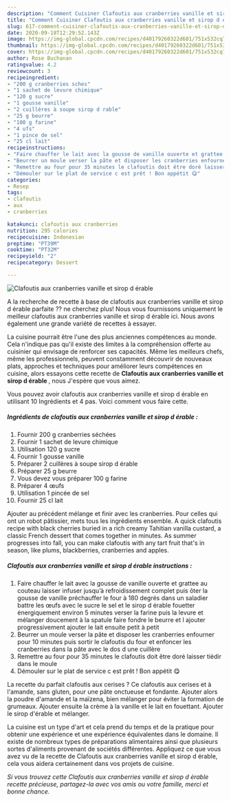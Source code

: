 ```yaml
---
description: "Comment Cuisiner Clafoutis aux cranberries vanille et sirop d érable"
title: "Comment Cuisiner Clafoutis aux cranberries vanille et sirop d érable"
slug: 617-comment-cuisiner-clafoutis-aux-cranberries-vanille-et-sirop-d-erable
date: 2020-09-18T12:29:52.143Z
image: https://img-global.cpcdn.com/recipes/d40179260322d601/751x532cq70/clafoutis-aux-cranberries-vanille-et-sirop-d-erable-photo-principale-de-la-recette.jpg
thumbnail: https://img-global.cpcdn.com/recipes/d40179260322d601/751x532cq70/clafoutis-aux-cranberries-vanille-et-sirop-d-erable-photo-principale-de-la-recette.jpg
cover: https://img-global.cpcdn.com/recipes/d40179260322d601/751x532cq70/clafoutis-aux-cranberries-vanille-et-sirop-d-erable-photo-principale-de-la-recette.jpg
author: Rose Buchanan
ratingvalue: 4.2
reviewcount: 3
recipeingredient:
- "200 g cranberries sches"
- "1 sachet de levure chimique"
- "120 g sucre"
- "1 gousse vanille"
- "2 cuillères à soupe sirop d rable"
- "25 g beurre"
- "100 g farine"
- "4 ufs"
- "1 pince de sel"
- "25 cl lait"
recipeinstructions:
- "Faire chauffer le lait avec la gousse de vanille ouverte et grattee au couteau laisser infuser jusqu’à refroidissement complet puis ôter la gousse de vanille préchauffer le four à 180 degrés dans un saladier battre les œufs avec le sucre le sel et le sirop d érable fouetter énergiquement environ 5 minutes verser la farine puis la levure et mélanger doucement à la spatule faire fondre le beurre et l ajouter progressivement ajouter le lait ensuite petit à petit"
- "Beurrer un moule verser la pâte et disposer les cranberries enfourner pour 10 minutes puis sortir le clafoutis du four et enfoncer les cranberries dans la pâte avec le dos d une cuillère"
- "Remettre au four pour 35 minutes le clafoutis doit être doré laisser tiédir dans le moule"
- "Démouler sur le plat de service c est prêt ! Bon appétit 😋"
categories:
- Resep
tags:
- clafoutis
- aux
- cranberries

katakunci: clafoutis aux cranberries 
nutrition: 295 calories
recipecuisine: Indonesian
preptime: "PT39M"
cooktime: "PT32M"
recipeyield: "2"
recipecategory: Dessert

---
```



![Clafoutis aux cranberries vanille et sirop d érable](https://img-global.cpcdn.com/recipes/d40179260322d601/751x532cq70/clafoutis-aux-cranberries-vanille-et-sirop-d-erable-photo-principale-de-la-recette.jpg)

A la recherche de recette à base de clafoutis aux cranberries vanille et sirop d érable parfaite ?? ne cherchez plus! Nous vous fournissons uniquement le meilleur clafoutis aux cranberries vanille et sirop d érable ici. Nous avons également une grande variété de recettes à essayer.

La cuisine pourrait être l'une des plus anciennes compétences au monde. Cela n'indique pas qu'il existe des limites à la compréhension offerte au cuisinier qui envisage de renforcer ses capacités. Même les meilleurs chefs, même les professionnels, peuvent constamment découvrir de nouveaux plats, approches et techniques pour améliorer leurs compétences en cuisine, alors essayons cette recette de <strong> Clafoutis aux cranberries vanille et sirop d érable </strong>, nous J'espère que vous aimez.

<!--inarticleads1-->

Vous pouvez avoir clafoutis aux cranberries vanille et sirop d érable en utilisant 10 Ingrédients et 4 pas. Voici comment vous faire cette.

##### Ingrédients de clafoutis aux cranberries vanille et sirop d érable :

1. Fournir 200 g cranberries séchées
1. Fournir 1 sachet de levure chimique
1. Utilisation 120 g sucre
1. Fournir 1 gousse vanille
1. Préparer 2 cuillères à soupe sirop d érable
1. Préparer 25 g beurre
1. Vous devez vous préparer 100 g farine
1. Préparer 4 œufs
1. Utilisation 1 pincée de sel
1. Fournir 25 cl lait


Ajouter au précédent mélange et finir avec les cranberries. Pour celles qui ont un robot pâtissier, mets tous les ingrédients ensemble. A quick clafoutis recipe with black cherries buried in a rich creamy Tahitian vanilla custard, a classic French dessert that comes together in minutes. As summer progresses into fall, you can make clafoutis with any tart fruit that&#39;s in season, like plums, blackberries, cranberries and apples. 

<!--inarticleads2-->

##### Clafoutis aux cranberries vanille et sirop d érable instructions :

1. Faire chauffer le lait avec la gousse de vanille ouverte et grattee au couteau laisser infuser jusqu’à refroidissement complet puis ôter la gousse de vanille préchauffer le four à 180 degrés dans un saladier battre les œufs avec le sucre le sel et le sirop d érable fouetter énergiquement environ 5 minutes verser la farine puis la levure et mélanger doucement à la spatule faire fondre le beurre et l ajouter progressivement ajouter le lait ensuite petit à petit
1. Beurrer un moule verser la pâte et disposer les cranberries enfourner pour 10 minutes puis sortir le clafoutis du four et enfoncer les cranberries dans la pâte avec le dos d une cuillère
1. Remettre au four pour 35 minutes le clafoutis doit être doré laisser tiédir dans le moule
1. Démouler sur le plat de service c est prêt ! Bon appétit 😋


La recette du parfait clafoutis aux cerises ? Ce clafoutis aux cerises et à l&#39;amande, sans gluten, pour une pâte onctueuse et fondante. Ajouter alors la poudre d&#39;amande et la maïzena, bien mélanger pour éviter la formation de grumeaux. Ajouter ensuite la crème à la vanille et le lait en fouettant. Ajouter le sirop d&#39;érable et mélanger. 

<!--inarticleads1-->

<p>
La cuisine est un type d'art et cela prend du temps et de la pratique pour obtenir une expérience et une expérience équivalentes dans le domaine. Il existe de nombreux types de préparations alimentaires ainsi que plusieurs sortes d'aliments provenant de sociétés différentes. Appliquez ce que vous avez vu de la recette de Clafoutis aux cranberries vanille et sirop d érable, cela vous aidera certainement dans vos projets de cuisine.
</p>

<p>
<i>Si vous trouvez cette Clafoutis aux cranberries vanille et sirop d érable recette précieuse, partagez-la avec vos amis ou votre famille, merci et bonne chance.</i>
</p>
